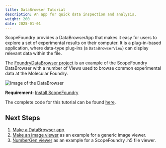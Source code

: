 ```yaml
---
title: DataBrowser Tutorial
description: An app for quick data inspection and analysis.
weight: 200
date: 2025-01-01
---
```


[getting_started_docs]:/docs/1_getting-started/

ScopeFoundry provides a DataBrowserApp that makes it easy for users to explore a set of experimental results on their computer. It is a plug-in-based application, where data-type plug-ins (a `DataBrowserView`) can display relevant data within the file.

The [FoundryDataBrowser project](https://github.com/ScopeFoundry/FoundryDataBrowser) is an example of the ScopeFoundry DataBrowser with a number of Views used to browse common experimental data at the Molecular Foundry.

![Image of the DataBrowser](databrowse_1.png)

**Requirement:** [Install ScopeFoundry][getting_started_docs]

The complete code for this tutorial can be found [here](https://github.com/UBene/scope_foundry_2_basic_tutorial).

## Next Steps

1. [Make a DataBrowser app](1_data-browser-app).
2. [Make an image viewer](2_data-browser-viewer) as an example for a generic image viewer.
3. [NumberGen viewer](4_data-browser-viewer-h5) as an example for a ScopeFoundry .h5 file viewer.
